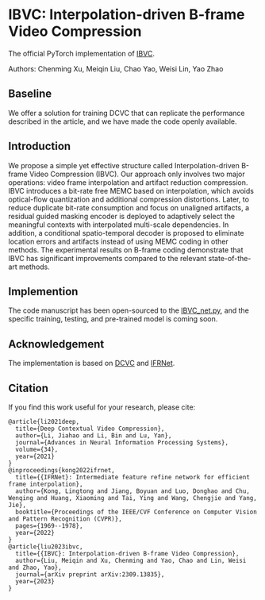 # IBVC: Interpolation-driven B-frame Video Compression

The official PyTorch implementation of [IBVC](https://arxiv.org/abs/2309.13835).

Authors: Chenming Xu, Meiqin Liu, Chao Yao, Weisi Lin, Yao Zhao

## Baseline

We offer a solution for training DCVC that can replicate the performance described in the article, and we have made the code openly available.

## Introduction

We propose a simple yet effective structure called Interpolation-driven B-frame Video Compression (IBVC). Our approach only involves two major operations: video frame interpolation and artifact reduction compression. IBVC introduces a bit-rate free MEMC based on interpolation, which avoids optical-flow quantization and additional compression distortions. Later, to reduce duplicate bit-rate consumption and focus on unaligned artifacts, a residual guided masking encoder is deployed to adaptively select the meaningful contexts with interpolated multi-scale dependencies. In addition, a conditional spatio-temporal decoder is proposed to eliminate location errors and artifacts instead of using MEMC coding in other methods. The experimental results on B-frame coding demonstrate that IBVC has significant improvements compared to the relevant state-of-the-art methods.

## Implemention

The code manuscript has been open-sourced to the [IBVC_net.py](https://github.com/ruhig6/IBVC/blob/main/DCVC/subnet/src/models/IBVC_net.py), and the specific training, testing, and pre-trained model is coming soon.

## Acknowledgement

The implementation is based on [DCVC](https://github.com/microsoft/DCVC/tree/main/DCVC) and [IFRNet](https://github.com/ltkong218/IFRNet).

## Citation

If you find this work useful for your research, please cite:
```
@article{li2021deep,
  title={Deep Contextual Video Compression},
  author={Li, Jiahao and Li, Bin and Lu, Yan},
  journal={Advances in Neural Information Processing Systems},
  volume={34},
  year={2021}
}
@inproceedings{kong2022ifrnet,
  title={{IFRNet}: Intermediate feature refine network for efficient frame interpolation},
  author={Kong, Lingtong and Jiang, Boyuan and Luo, Donghao and Chu, Wenqing and Huang, Xiaoming and Tai, Ying and Wang, Chengjie and Yang, Jie},
  booktitle={Proceedings of the IEEE/CVF Conference on Computer Vision and Pattern Recognition (CVPR)},
  pages={1969--1978},
  year={2022}
}
@article{liu2023ibvc,
  title={{IBVC}: Interpolation-driven B-frame Video Compression},
  author={Liu, Meiqin and Xu, Chenming and Yao, Chao and Lin, Weisi and Zhao, Yao},
  journal={arXiv preprint arXiv:2309.13835},
  year={2023}
}
```
